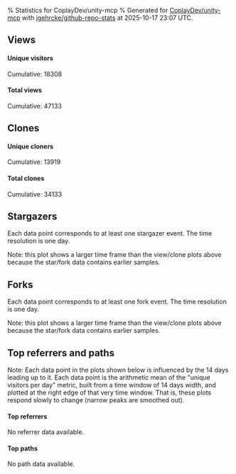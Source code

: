 % Statistics for CoplayDev/unity-mcp
% Generated for [CoplayDev/unity-mcp](https://github.com/CoplayDev/unity-mcp) with [jgehrcke/github-repo-stats](https://github.com/jgehrcke/github-repo-stats) at 2025-10-17 23:07 UTC.


## Views

#### Unique visitors
<div id="chart_views_unique" class="full-width-chart"></div>

Cumulative: 18308

#### Total views
<div id="chart_views_total" class="full-width-chart"></div>

Cumulative: 47133

<div class="pagebreak-for-print"> </div>

## Clones

#### Unique cloners
<div id="chart_clones_unique" class="full-width-chart"></div>

Cumulative: 13919

#### Total clones
<div id="chart_clones_total" class="full-width-chart"></div>

Cumulative: 34133



<div class="pagebreak-for-print"> </div>



## Stargazers

Each data point corresponds to at least one stargazer event.
The time resolution is one day.

<div id="chart_stargazers" class="full-width-chart"></div>


Note: this plot shows a larger time frame than the view/clone plots above because the star/fork data contains earlier samples.



## Forks

Each data point corresponds to at least one fork event.
The time resolution is one day.

<div id="chart_forks" class="full-width-chart"></div>


Note: this plot shows a larger time frame than the view/clone plots above because the star/fork data contains earlier samples.



<div class="pagebreak-for-print"> </div>



## Top referrers and paths


Note: Each data point in the plots shown below is influenced by the 14 days
leading up to it. Each data point is the arithmetic mean of the "unique
visitors per day" metric, built from a time window of 14 days width, and
plotted at the right edge of that very time window. That is, these plots
respond slowly to change (narrow peaks are smoothed out).



#### Top referrers

No referrer data available.



#### Top paths

No path data available.

<script type="text/javascript">
    vegaEmbed('#chart_views_unique', {"$schema": "https://vega.github.io/schema/vega-lite/v4.17.0.json", "config": {"arc": {"fill": "#1b1e23"}, "area": {"fill": "#1b1e23"}, "axisBottom": {"domainColor": "#a9b4c4", "gridColor": "#a9b4c4", "labelColor": "#1b1e23", "labelFont": "relative-mono-11-pitch-pro, Menlo, monospace", "tickColor": "#a9b4c4", "titleColor": "#1b1e23", "titleFont": "relative-mono-11-pitch-pro, Menlo, monospace"}, "axisLeft": {"domainColor": "#a9b4c4", "gridColor": "#a9b4c4", "labelColor": "#1b1e23", "labelFont": "relative-mono-11-pitch-pro, Menlo, monospace", "tickColor": "#a9b4c4", "titleColor": "#1b1e23", "titleFont": "relative-mono-11-pitch-pro, Menlo, monospace"}, "axisX": {"grid": false}, "axisY": {"grid": false, "labelBound": true}, "background": "#FFFFFF", "group": {"fill": "#FFFFFF"}, "header": {"fontWeight": 400, "labelFont": "relative-mono-11-pitch-pro, Menlo, monospace", "titleFont": "relative-mono-11-pitch-pro, Menlo, monospace"}, "legend": {"labelFont": "relative-mono-11-pitch-pro, Menlo, monospace", "symbolSize": 200, "symbolType": "circle", "titleFont": "relative-mono-11-pitch-pro, Menlo, monospace"}, "line": {"color": "#1b1e23", "stroke": "#1b1e23"}, "path": {"stroke": "#1b1e23"}, "point": {"color": "#1b1e23", "cursor": "pointer", "filled": true, "size": 20}, "range": {"category": ["#85a2f7", "#ea9755", "#7eb36a", "#f07071", "#bc85d9", "#e587b6", "#a9b4c4", "#d4c05e", "#64b9c4"]}, "style": {"bar": {"fill": "#1b1e23"}, "text": {"font": "relative-mono-11-pitch-pro, Menlo, monospace", "fontWeight": 400}}, "symbol": {"shape": "circle"}, "title": {"anchor": "start", "font": "relative-mono-11-pitch-pro, Menlo, monospace", "fontWeight": 400}, "trail": {"color": "#1b1e23", "stroke": "#1b1e23"}, "view": {"stroke": null}}, "data": {"name": "data-2b028359b038cc0823522ee15499ede7"}, "datasets": {"data-2b028359b038cc0823522ee15499ede7": [{"time": "2025-08-31T00:00:00+00:00", "views_total": 111, "views_unique": 51}, {"time": "2025-09-01T00:00:00+00:00", "views_total": 978, "views_unique": 398}, {"time": "2025-09-02T00:00:00+00:00", "views_total": 995, "views_unique": 398}, {"time": "2025-09-03T00:00:00+00:00", "views_total": 1326, "views_unique": 395}, {"time": "2025-09-04T00:00:00+00:00", "views_total": 1059, "views_unique": 377}, {"time": "2025-09-05T00:00:00+00:00", "views_total": 970, "views_unique": 388}, {"time": "2025-09-06T00:00:00+00:00", "views_total": 726, "views_unique": 280}, {"time": "2025-09-07T00:00:00+00:00", "views_total": 748, "views_unique": 268}, {"time": "2025-09-08T00:00:00+00:00", "views_total": 1099, "views_unique": 388}, {"time": "2025-09-09T00:00:00+00:00", "views_total": 1092, "views_unique": 367}, {"time": "2025-09-10T00:00:00+00:00", "views_total": 1028, "views_unique": 377}, {"time": "2025-09-11T00:00:00+00:00", "views_total": 961, "views_unique": 358}, {"time": "2025-09-12T00:00:00+00:00", "views_total": 888, "views_unique": 415}, {"time": "2025-09-13T00:00:00+00:00", "views_total": 679, "views_unique": 267}, {"time": "2025-09-14T00:00:00+00:00", "views_total": 693, "views_unique": 279}, {"time": "2025-09-15T00:00:00+00:00", "views_total": 904, "views_unique": 401}, {"time": "2025-09-16T00:00:00+00:00", "views_total": 1026, "views_unique": 410}, {"time": "2025-09-17T00:00:00+00:00", "views_total": 875, "views_unique": 351}, {"time": "2025-09-18T00:00:00+00:00", "views_total": 845, "views_unique": 386}, {"time": "2025-09-19T00:00:00+00:00", "views_total": 817, "views_unique": 374}, {"time": "2025-09-20T00:00:00+00:00", "views_total": 606, "views_unique": 255}, {"time": "2025-09-21T00:00:00+00:00", "views_total": 620, "views_unique": 238}, {"time": "2025-09-22T00:00:00+00:00", "views_total": 1118, "views_unique": 408}, {"time": "2025-09-23T00:00:00+00:00", "views_total": 1161, "views_unique": 460}, {"time": "2025-09-24T00:00:00+00:00", "views_total": 979, "views_unique": 392}, {"time": "2025-09-25T00:00:00+00:00", "views_total": 1099, "views_unique": 398}, {"time": "2025-09-26T00:00:00+00:00", "views_total": 1168, "views_unique": 400}, {"time": "2025-09-27T00:00:00+00:00", "views_total": 859, "views_unique": 318}, {"time": "2025-09-28T00:00:00+00:00", "views_total": 1090, "views_unique": 391}, {"time": "2025-09-29T00:00:00+00:00", "views_total": 1047, "views_unique": 422}, {"time": "2025-09-30T00:00:00+00:00", "views_total": 1280, "views_unique": 465}, {"time": "2025-10-01T00:00:00+00:00", "views_total": 1121, "views_unique": 392}, {"time": "2025-10-02T00:00:00+00:00", "views_total": 1107, "views_unique": 401}, {"time": "2025-10-03T00:00:00+00:00", "views_total": 1027, "views_unique": 416}, {"time": "2025-10-04T00:00:00+00:00", "views_total": 943, "views_unique": 352}, {"time": "2025-10-05T00:00:00+00:00", "views_total": 699, "views_unique": 319}, {"time": "2025-10-06T00:00:00+00:00", "views_total": 1019, "views_unique": 425}, {"time": "2025-10-07T00:00:00+00:00", "views_total": 913, "views_unique": 406}, {"time": "2025-10-08T00:00:00+00:00", "views_total": 905, "views_unique": 375}, {"time": "2025-10-09T00:00:00+00:00", "views_total": 1100, "views_unique": 481}, {"time": "2025-10-10T00:00:00+00:00", "views_total": 1181, "views_unique": 452}, {"time": "2025-10-11T00:00:00+00:00", "views_total": 950, "views_unique": 318}, {"time": "2025-10-12T00:00:00+00:00", "views_total": 863, "views_unique": 317}, {"time": "2025-10-13T00:00:00+00:00", "views_total": 1223, "views_unique": 486}, {"time": "2025-10-14T00:00:00+00:00", "views_total": 1336, "views_unique": 541}, {"time": "2025-10-15T00:00:00+00:00", "views_total": 1504, "views_unique": 579}, {"time": "2025-10-16T00:00:00+00:00", "views_total": 1255, "views_unique": 517}, {"time": "2025-10-17T00:00:00+00:00", "views_total": 1140, "views_unique": 456}]}, "encoding": {"tooltip": [{"field": "views_unique", "format": ".1f", "title": "views (u)", "type": "quantitative"}, {"field": "time", "format": "%B %e, %Y", "title": "date", "type": "temporal"}], "x": {"axis": {"labelAngle": 25}, "field": "time", "scale": {"domain": ["2025-08-31", "2025-10-17"]}, "timeUnit": "yearmonthdate", "title": "date", "type": "temporal"}, "y": {"axis": {"values": [1, 10, 50, 100, 500, 1000, 5000, 10000]}, "field": "views_unique", "scale": {"domain": [0, 636.9000000000001], "type": "symlog", "zero": true}, "title": "unique views per day", "type": "quantitative"}}, "height": 200, "mark": {"point": true, "type": "line"}, "padding": 10, "width": "container"}, {"actions": false, "renderer": "svg"}).catch(console.error);
vegaEmbed('#chart_views_total', {"$schema": "https://vega.github.io/schema/vega-lite/v4.17.0.json", "config": {"arc": {"fill": "#1b1e23"}, "area": {"fill": "#1b1e23"}, "axisBottom": {"domainColor": "#a9b4c4", "gridColor": "#a9b4c4", "labelColor": "#1b1e23", "labelFont": "relative-mono-11-pitch-pro, Menlo, monospace", "tickColor": "#a9b4c4", "titleColor": "#1b1e23", "titleFont": "relative-mono-11-pitch-pro, Menlo, monospace"}, "axisLeft": {"domainColor": "#a9b4c4", "gridColor": "#a9b4c4", "labelColor": "#1b1e23", "labelFont": "relative-mono-11-pitch-pro, Menlo, monospace", "tickColor": "#a9b4c4", "titleColor": "#1b1e23", "titleFont": "relative-mono-11-pitch-pro, Menlo, monospace"}, "axisX": {"grid": false}, "axisY": {"grid": false, "labelBound": true}, "background": "#FFFFFF", "group": {"fill": "#FFFFFF"}, "header": {"fontWeight": 400, "labelFont": "relative-mono-11-pitch-pro, Menlo, monospace", "titleFont": "relative-mono-11-pitch-pro, Menlo, monospace"}, "legend": {"labelFont": "relative-mono-11-pitch-pro, Menlo, monospace", "symbolSize": 200, "symbolType": "circle", "titleFont": "relative-mono-11-pitch-pro, Menlo, monospace"}, "line": {"color": "#1b1e23", "stroke": "#1b1e23"}, "path": {"stroke": "#1b1e23"}, "point": {"color": "#1b1e23", "cursor": "pointer", "filled": true, "size": 20}, "range": {"category": ["#85a2f7", "#ea9755", "#7eb36a", "#f07071", "#bc85d9", "#e587b6", "#a9b4c4", "#d4c05e", "#64b9c4"]}, "style": {"bar": {"fill": "#1b1e23"}, "text": {"font": "relative-mono-11-pitch-pro, Menlo, monospace", "fontWeight": 400}}, "symbol": {"shape": "circle"}, "title": {"anchor": "start", "font": "relative-mono-11-pitch-pro, Menlo, monospace", "fontWeight": 400}, "trail": {"color": "#1b1e23", "stroke": "#1b1e23"}, "view": {"stroke": null}}, "data": {"name": "data-2b028359b038cc0823522ee15499ede7"}, "datasets": {"data-2b028359b038cc0823522ee15499ede7": [{"time": "2025-08-31T00:00:00+00:00", "views_total": 111, "views_unique": 51}, {"time": "2025-09-01T00:00:00+00:00", "views_total": 978, "views_unique": 398}, {"time": "2025-09-02T00:00:00+00:00", "views_total": 995, "views_unique": 398}, {"time": "2025-09-03T00:00:00+00:00", "views_total": 1326, "views_unique": 395}, {"time": "2025-09-04T00:00:00+00:00", "views_total": 1059, "views_unique": 377}, {"time": "2025-09-05T00:00:00+00:00", "views_total": 970, "views_unique": 388}, {"time": "2025-09-06T00:00:00+00:00", "views_total": 726, "views_unique": 280}, {"time": "2025-09-07T00:00:00+00:00", "views_total": 748, "views_unique": 268}, {"time": "2025-09-08T00:00:00+00:00", "views_total": 1099, "views_unique": 388}, {"time": "2025-09-09T00:00:00+00:00", "views_total": 1092, "views_unique": 367}, {"time": "2025-09-10T00:00:00+00:00", "views_total": 1028, "views_unique": 377}, {"time": "2025-09-11T00:00:00+00:00", "views_total": 961, "views_unique": 358}, {"time": "2025-09-12T00:00:00+00:00", "views_total": 888, "views_unique": 415}, {"time": "2025-09-13T00:00:00+00:00", "views_total": 679, "views_unique": 267}, {"time": "2025-09-14T00:00:00+00:00", "views_total": 693, "views_unique": 279}, {"time": "2025-09-15T00:00:00+00:00", "views_total": 904, "views_unique": 401}, {"time": "2025-09-16T00:00:00+00:00", "views_total": 1026, "views_unique": 410}, {"time": "2025-09-17T00:00:00+00:00", "views_total": 875, "views_unique": 351}, {"time": "2025-09-18T00:00:00+00:00", "views_total": 845, "views_unique": 386}, {"time": "2025-09-19T00:00:00+00:00", "views_total": 817, "views_unique": 374}, {"time": "2025-09-20T00:00:00+00:00", "views_total": 606, "views_unique": 255}, {"time": "2025-09-21T00:00:00+00:00", "views_total": 620, "views_unique": 238}, {"time": "2025-09-22T00:00:00+00:00", "views_total": 1118, "views_unique": 408}, {"time": "2025-09-23T00:00:00+00:00", "views_total": 1161, "views_unique": 460}, {"time": "2025-09-24T00:00:00+00:00", "views_total": 979, "views_unique": 392}, {"time": "2025-09-25T00:00:00+00:00", "views_total": 1099, "views_unique": 398}, {"time": "2025-09-26T00:00:00+00:00", "views_total": 1168, "views_unique": 400}, {"time": "2025-09-27T00:00:00+00:00", "views_total": 859, "views_unique": 318}, {"time": "2025-09-28T00:00:00+00:00", "views_total": 1090, "views_unique": 391}, {"time": "2025-09-29T00:00:00+00:00", "views_total": 1047, "views_unique": 422}, {"time": "2025-09-30T00:00:00+00:00", "views_total": 1280, "views_unique": 465}, {"time": "2025-10-01T00:00:00+00:00", "views_total": 1121, "views_unique": 392}, {"time": "2025-10-02T00:00:00+00:00", "views_total": 1107, "views_unique": 401}, {"time": "2025-10-03T00:00:00+00:00", "views_total": 1027, "views_unique": 416}, {"time": "2025-10-04T00:00:00+00:00", "views_total": 943, "views_unique": 352}, {"time": "2025-10-05T00:00:00+00:00", "views_total": 699, "views_unique": 319}, {"time": "2025-10-06T00:00:00+00:00", "views_total": 1019, "views_unique": 425}, {"time": "2025-10-07T00:00:00+00:00", "views_total": 913, "views_unique": 406}, {"time": "2025-10-08T00:00:00+00:00", "views_total": 905, "views_unique": 375}, {"time": "2025-10-09T00:00:00+00:00", "views_total": 1100, "views_unique": 481}, {"time": "2025-10-10T00:00:00+00:00", "views_total": 1181, "views_unique": 452}, {"time": "2025-10-11T00:00:00+00:00", "views_total": 950, "views_unique": 318}, {"time": "2025-10-12T00:00:00+00:00", "views_total": 863, "views_unique": 317}, {"time": "2025-10-13T00:00:00+00:00", "views_total": 1223, "views_unique": 486}, {"time": "2025-10-14T00:00:00+00:00", "views_total": 1336, "views_unique": 541}, {"time": "2025-10-15T00:00:00+00:00", "views_total": 1504, "views_unique": 579}, {"time": "2025-10-16T00:00:00+00:00", "views_total": 1255, "views_unique": 517}, {"time": "2025-10-17T00:00:00+00:00", "views_total": 1140, "views_unique": 456}]}, "encoding": {"tooltip": [{"field": "views_total", "format": ".1f", "title": "views (t)", "type": "quantitative"}, {"field": "time", "format": "%B %e, %Y", "title": "date", "type": "temporal"}], "x": {"axis": {"labelAngle": 25}, "field": "time", "scale": {"domain": ["2025-08-31", "2025-10-17"]}, "timeUnit": "yearmonthdate", "title": "date", "type": "temporal"}, "y": {"axis": {"values": [1, 10, 50, 100, 500, 1000, 5000, 10000]}, "field": "views_total", "scale": {"domain": [0, 1654.4], "type": "symlog", "zero": true}, "title": "total views per day", "type": "quantitative"}}, "height": 200, "mark": {"point": true, "type": "line"}, "padding": 10, "width": "container"}, {"actions": false, "renderer": "svg"}).catch(console.error);
vegaEmbed('#chart_clones_unique', {"$schema": "https://vega.github.io/schema/vega-lite/v4.17.0.json", "config": {"arc": {"fill": "#1b1e23"}, "area": {"fill": "#1b1e23"}, "axisBottom": {"domainColor": "#a9b4c4", "gridColor": "#a9b4c4", "labelColor": "#1b1e23", "labelFont": "relative-mono-11-pitch-pro, Menlo, monospace", "tickColor": "#a9b4c4", "titleColor": "#1b1e23", "titleFont": "relative-mono-11-pitch-pro, Menlo, monospace"}, "axisLeft": {"domainColor": "#a9b4c4", "gridColor": "#a9b4c4", "labelColor": "#1b1e23", "labelFont": "relative-mono-11-pitch-pro, Menlo, monospace", "tickColor": "#a9b4c4", "titleColor": "#1b1e23", "titleFont": "relative-mono-11-pitch-pro, Menlo, monospace"}, "axisX": {"grid": false}, "axisY": {"grid": false, "labelBound": true}, "background": "#FFFFFF", "group": {"fill": "#FFFFFF"}, "header": {"fontWeight": 400, "labelFont": "relative-mono-11-pitch-pro, Menlo, monospace", "titleFont": "relative-mono-11-pitch-pro, Menlo, monospace"}, "legend": {"labelFont": "relative-mono-11-pitch-pro, Menlo, monospace", "symbolSize": 200, "symbolType": "circle", "titleFont": "relative-mono-11-pitch-pro, Menlo, monospace"}, "line": {"color": "#1b1e23", "stroke": "#1b1e23"}, "path": {"stroke": "#1b1e23"}, "point": {"color": "#1b1e23", "cursor": "pointer", "filled": true, "size": 20}, "range": {"category": ["#85a2f7", "#ea9755", "#7eb36a", "#f07071", "#bc85d9", "#e587b6", "#a9b4c4", "#d4c05e", "#64b9c4"]}, "style": {"bar": {"fill": "#1b1e23"}, "text": {"font": "relative-mono-11-pitch-pro, Menlo, monospace", "fontWeight": 400}}, "symbol": {"shape": "circle"}, "title": {"anchor": "start", "font": "relative-mono-11-pitch-pro, Menlo, monospace", "fontWeight": 400}, "trail": {"color": "#1b1e23", "stroke": "#1b1e23"}, "view": {"stroke": null}}, "data": {"name": "data-2ff4213e169507321b39ecbcd013347b"}, "datasets": {"data-2ff4213e169507321b39ecbcd013347b": [{"clones_total": 80, "clones_unique": 38, "time": "2025-08-31T00:00:00+00:00"}, {"clones_total": 706, "clones_unique": 287, "time": "2025-09-01T00:00:00+00:00"}, {"clones_total": 861, "clones_unique": 317, "time": "2025-09-02T00:00:00+00:00"}, {"clones_total": 794, "clones_unique": 320, "time": "2025-09-03T00:00:00+00:00"}, {"clones_total": 759, "clones_unique": 290, "time": "2025-09-04T00:00:00+00:00"}, {"clones_total": 770, "clones_unique": 304, "time": "2025-09-05T00:00:00+00:00"}, {"clones_total": 396, "clones_unique": 198, "time": "2025-09-06T00:00:00+00:00"}, {"clones_total": 425, "clones_unique": 203, "time": "2025-09-07T00:00:00+00:00"}, {"clones_total": 765, "clones_unique": 306, "time": "2025-09-08T00:00:00+00:00"}, {"clones_total": 906, "clones_unique": 292, "time": "2025-09-09T00:00:00+00:00"}, {"clones_total": 810, "clones_unique": 303, "time": "2025-09-10T00:00:00+00:00"}, {"clones_total": 669, "clones_unique": 323, "time": "2025-09-11T00:00:00+00:00"}, {"clones_total": 735, "clones_unique": 323, "time": "2025-09-12T00:00:00+00:00"}, {"clones_total": 363, "clones_unique": 162, "time": "2025-09-13T00:00:00+00:00"}, {"clones_total": 451, "clones_unique": 238, "time": "2025-09-14T00:00:00+00:00"}, {"clones_total": 576, "clones_unique": 287, "time": "2025-09-15T00:00:00+00:00"}, {"clones_total": 700, "clones_unique": 306, "time": "2025-09-16T00:00:00+00:00"}, {"clones_total": 708, "clones_unique": 284, "time": "2025-09-17T00:00:00+00:00"}, {"clones_total": 626, "clones_unique": 271, "time": "2025-09-18T00:00:00+00:00"}, {"clones_total": 601, "clones_unique": 250, "time": "2025-09-19T00:00:00+00:00"}, {"clones_total": 379, "clones_unique": 182, "time": "2025-09-20T00:00:00+00:00"}, {"clones_total": 518, "clones_unique": 189, "time": "2025-09-21T00:00:00+00:00"}, {"clones_total": 706, "clones_unique": 325, "time": "2025-09-22T00:00:00+00:00"}, {"clones_total": 812, "clones_unique": 336, "time": "2025-09-23T00:00:00+00:00"}, {"clones_total": 719, "clones_unique": 316, "time": "2025-09-24T00:00:00+00:00"}, {"clones_total": 718, "clones_unique": 260, "time": "2025-09-25T00:00:00+00:00"}, {"clones_total": 844, "clones_unique": 284, "time": "2025-09-26T00:00:00+00:00"}, {"clones_total": 738, "clones_unique": 247, "time": "2025-09-27T00:00:00+00:00"}, {"clones_total": 502, "clones_unique": 250, "time": "2025-09-28T00:00:00+00:00"}, {"clones_total": 697, "clones_unique": 306, "time": "2025-09-29T00:00:00+00:00"}, {"clones_total": 910, "clones_unique": 367, "time": "2025-09-30T00:00:00+00:00"}, {"clones_total": 669, "clones_unique": 305, "time": "2025-10-01T00:00:00+00:00"}, {"clones_total": 733, "clones_unique": 278, "time": "2025-10-02T00:00:00+00:00"}, {"clones_total": 968, "clones_unique": 290, "time": "2025-10-03T00:00:00+00:00"}, {"clones_total": 628, "clones_unique": 264, "time": "2025-10-04T00:00:00+00:00"}, {"clones_total": 470, "clones_unique": 245, "time": "2025-10-05T00:00:00+00:00"}, {"clones_total": 847, "clones_unique": 337, "time": "2025-10-06T00:00:00+00:00"}, {"clones_total": 830, "clones_unique": 329, "time": "2025-10-07T00:00:00+00:00"}, {"clones_total": 871, "clones_unique": 340, "time": "2025-10-08T00:00:00+00:00"}, {"clones_total": 876, "clones_unique": 331, "time": "2025-10-09T00:00:00+00:00"}, {"clones_total": 936, "clones_unique": 327, "time": "2025-10-10T00:00:00+00:00"}, {"clones_total": 746, "clones_unique": 274, "time": "2025-10-11T00:00:00+00:00"}, {"clones_total": 615, "clones_unique": 281, "time": "2025-10-12T00:00:00+00:00"}, {"clones_total": 1019, "clones_unique": 401, "time": "2025-10-13T00:00:00+00:00"}, {"clones_total": 897, "clones_unique": 403, "time": "2025-10-14T00:00:00+00:00"}, {"clones_total": 919, "clones_unique": 376, "time": "2025-10-15T00:00:00+00:00"}, {"clones_total": 937, "clones_unique": 403, "time": "2025-10-16T00:00:00+00:00"}, {"clones_total": 928, "clones_unique": 371, "time": "2025-10-17T00:00:00+00:00"}]}, "encoding": {"tooltip": [{"field": "clones_unique", "format": ".1f", "title": "clones (u)", "type": "quantitative"}, {"field": "time", "format": "%B %e, %Y", "title": "date", "type": "temporal"}], "x": {"axis": {"labelAngle": 25}, "field": "time", "scale": {"domain": ["2025-08-31", "2025-10-17"]}, "timeUnit": "yearmonthdate", "title": "date", "type": "temporal"}, "y": {"axis": {"values": [1, 10, 50, 100, 500, 1000, 5000, 10000]}, "field": "clones_unique", "scale": {"domain": [0, 443.3], "type": "symlog", "zero": true}, "title": "unique clones per day", "type": "quantitative"}}, "height": 200, "mark": {"point": true, "type": "line"}, "padding": 10, "width": "container"}, {"actions": false, "renderer": "svg"}).catch(console.error);
vegaEmbed('#chart_clones_total', {"$schema": "https://vega.github.io/schema/vega-lite/v4.17.0.json", "config": {"arc": {"fill": "#1b1e23"}, "area": {"fill": "#1b1e23"}, "axisBottom": {"domainColor": "#a9b4c4", "gridColor": "#a9b4c4", "labelColor": "#1b1e23", "labelFont": "relative-mono-11-pitch-pro, Menlo, monospace", "tickColor": "#a9b4c4", "titleColor": "#1b1e23", "titleFont": "relative-mono-11-pitch-pro, Menlo, monospace"}, "axisLeft": {"domainColor": "#a9b4c4", "gridColor": "#a9b4c4", "labelColor": "#1b1e23", "labelFont": "relative-mono-11-pitch-pro, Menlo, monospace", "tickColor": "#a9b4c4", "titleColor": "#1b1e23", "titleFont": "relative-mono-11-pitch-pro, Menlo, monospace"}, "axisX": {"grid": false}, "axisY": {"grid": false, "labelBound": true}, "background": "#FFFFFF", "group": {"fill": "#FFFFFF"}, "header": {"fontWeight": 400, "labelFont": "relative-mono-11-pitch-pro, Menlo, monospace", "titleFont": "relative-mono-11-pitch-pro, Menlo, monospace"}, "legend": {"labelFont": "relative-mono-11-pitch-pro, Menlo, monospace", "symbolSize": 200, "symbolType": "circle", "titleFont": "relative-mono-11-pitch-pro, Menlo, monospace"}, "line": {"color": "#1b1e23", "stroke": "#1b1e23"}, "path": {"stroke": "#1b1e23"}, "point": {"color": "#1b1e23", "cursor": "pointer", "filled": true, "size": 20}, "range": {"category": ["#85a2f7", "#ea9755", "#7eb36a", "#f07071", "#bc85d9", "#e587b6", "#a9b4c4", "#d4c05e", "#64b9c4"]}, "style": {"bar": {"fill": "#1b1e23"}, "text": {"font": "relative-mono-11-pitch-pro, Menlo, monospace", "fontWeight": 400}}, "symbol": {"shape": "circle"}, "title": {"anchor": "start", "font": "relative-mono-11-pitch-pro, Menlo, monospace", "fontWeight": 400}, "trail": {"color": "#1b1e23", "stroke": "#1b1e23"}, "view": {"stroke": null}}, "data": {"name": "data-2ff4213e169507321b39ecbcd013347b"}, "datasets": {"data-2ff4213e169507321b39ecbcd013347b": [{"clones_total": 80, "clones_unique": 38, "time": "2025-08-31T00:00:00+00:00"}, {"clones_total": 706, "clones_unique": 287, "time": "2025-09-01T00:00:00+00:00"}, {"clones_total": 861, "clones_unique": 317, "time": "2025-09-02T00:00:00+00:00"}, {"clones_total": 794, "clones_unique": 320, "time": "2025-09-03T00:00:00+00:00"}, {"clones_total": 759, "clones_unique": 290, "time": "2025-09-04T00:00:00+00:00"}, {"clones_total": 770, "clones_unique": 304, "time": "2025-09-05T00:00:00+00:00"}, {"clones_total": 396, "clones_unique": 198, "time": "2025-09-06T00:00:00+00:00"}, {"clones_total": 425, "clones_unique": 203, "time": "2025-09-07T00:00:00+00:00"}, {"clones_total": 765, "clones_unique": 306, "time": "2025-09-08T00:00:00+00:00"}, {"clones_total": 906, "clones_unique": 292, "time": "2025-09-09T00:00:00+00:00"}, {"clones_total": 810, "clones_unique": 303, "time": "2025-09-10T00:00:00+00:00"}, {"clones_total": 669, "clones_unique": 323, "time": "2025-09-11T00:00:00+00:00"}, {"clones_total": 735, "clones_unique": 323, "time": "2025-09-12T00:00:00+00:00"}, {"clones_total": 363, "clones_unique": 162, "time": "2025-09-13T00:00:00+00:00"}, {"clones_total": 451, "clones_unique": 238, "time": "2025-09-14T00:00:00+00:00"}, {"clones_total": 576, "clones_unique": 287, "time": "2025-09-15T00:00:00+00:00"}, {"clones_total": 700, "clones_unique": 306, "time": "2025-09-16T00:00:00+00:00"}, {"clones_total": 708, "clones_unique": 284, "time": "2025-09-17T00:00:00+00:00"}, {"clones_total": 626, "clones_unique": 271, "time": "2025-09-18T00:00:00+00:00"}, {"clones_total": 601, "clones_unique": 250, "time": "2025-09-19T00:00:00+00:00"}, {"clones_total": 379, "clones_unique": 182, "time": "2025-09-20T00:00:00+00:00"}, {"clones_total": 518, "clones_unique": 189, "time": "2025-09-21T00:00:00+00:00"}, {"clones_total": 706, "clones_unique": 325, "time": "2025-09-22T00:00:00+00:00"}, {"clones_total": 812, "clones_unique": 336, "time": "2025-09-23T00:00:00+00:00"}, {"clones_total": 719, "clones_unique": 316, "time": "2025-09-24T00:00:00+00:00"}, {"clones_total": 718, "clones_unique": 260, "time": "2025-09-25T00:00:00+00:00"}, {"clones_total": 844, "clones_unique": 284, "time": "2025-09-26T00:00:00+00:00"}, {"clones_total": 738, "clones_unique": 247, "time": "2025-09-27T00:00:00+00:00"}, {"clones_total": 502, "clones_unique": 250, "time": "2025-09-28T00:00:00+00:00"}, {"clones_total": 697, "clones_unique": 306, "time": "2025-09-29T00:00:00+00:00"}, {"clones_total": 910, "clones_unique": 367, "time": "2025-09-30T00:00:00+00:00"}, {"clones_total": 669, "clones_unique": 305, "time": "2025-10-01T00:00:00+00:00"}, {"clones_total": 733, "clones_unique": 278, "time": "2025-10-02T00:00:00+00:00"}, {"clones_total": 968, "clones_unique": 290, "time": "2025-10-03T00:00:00+00:00"}, {"clones_total": 628, "clones_unique": 264, "time": "2025-10-04T00:00:00+00:00"}, {"clones_total": 470, "clones_unique": 245, "time": "2025-10-05T00:00:00+00:00"}, {"clones_total": 847, "clones_unique": 337, "time": "2025-10-06T00:00:00+00:00"}, {"clones_total": 830, "clones_unique": 329, "time": "2025-10-07T00:00:00+00:00"}, {"clones_total": 871, "clones_unique": 340, "time": "2025-10-08T00:00:00+00:00"}, {"clones_total": 876, "clones_unique": 331, "time": "2025-10-09T00:00:00+00:00"}, {"clones_total": 936, "clones_unique": 327, "time": "2025-10-10T00:00:00+00:00"}, {"clones_total": 746, "clones_unique": 274, "time": "2025-10-11T00:00:00+00:00"}, {"clones_total": 615, "clones_unique": 281, "time": "2025-10-12T00:00:00+00:00"}, {"clones_total": 1019, "clones_unique": 401, "time": "2025-10-13T00:00:00+00:00"}, {"clones_total": 897, "clones_unique": 403, "time": "2025-10-14T00:00:00+00:00"}, {"clones_total": 919, "clones_unique": 376, "time": "2025-10-15T00:00:00+00:00"}, {"clones_total": 937, "clones_unique": 403, "time": "2025-10-16T00:00:00+00:00"}, {"clones_total": 928, "clones_unique": 371, "time": "2025-10-17T00:00:00+00:00"}]}, "encoding": {"tooltip": [{"field": "clones_total", "format": ".1f", "title": "clones (t)", "type": "quantitative"}, {"field": "time", "format": "%B %e, %Y", "title": "date", "type": "temporal"}], "x": {"axis": {"labelAngle": 25}, "field": "time", "scale": {"domain": ["2025-08-31", "2025-10-17"]}, "timeUnit": "yearmonthdate", "title": "date", "type": "temporal"}, "y": {"axis": {"values": [1, 10, 50, 100, 500, 1000, 5000, 10000]}, "field": "clones_total", "scale": {"domain": [0, 1120.9], "type": "symlog", "zero": true}, "title": "total clones per day", "type": "quantitative"}}, "height": 200, "mark": {"point": true, "type": "line"}, "padding": 10, "width": "container"}, {"actions": false, "renderer": "svg"}).catch(console.error);
vegaEmbed('#chart_stargazers', {"$schema": "https://vega.github.io/schema/vega-lite/v4.17.0.json", "config": {"arc": {"fill": "#1b1e23"}, "area": {"fill": "#1b1e23"}, "axisBottom": {"domainColor": "#a9b4c4", "gridColor": "#a9b4c4", "labelColor": "#1b1e23", "labelFont": "relative-mono-11-pitch-pro, Menlo, monospace", "tickColor": "#a9b4c4", "titleColor": "#1b1e23", "titleFont": "relative-mono-11-pitch-pro, Menlo, monospace"}, "axisLeft": {"domainColor": "#a9b4c4", "gridColor": "#a9b4c4", "labelColor": "#1b1e23", "labelFont": "relative-mono-11-pitch-pro, Menlo, monospace", "tickColor": "#a9b4c4", "titleColor": "#1b1e23", "titleFont": "relative-mono-11-pitch-pro, Menlo, monospace"}, "axisX": {"grid": false}, "axisY": {"grid": false}, "background": "#FFFFFF", "group": {"fill": "#FFFFFF"}, "header": {"fontWeight": 400, "labelFont": "relative-mono-11-pitch-pro, Menlo, monospace", "titleFont": "relative-mono-11-pitch-pro, Menlo, monospace"}, "legend": {"labelFont": "relative-mono-11-pitch-pro, Menlo, monospace", "symbolSize": 200, "symbolType": "circle", "titleFont": "relative-mono-11-pitch-pro, Menlo, monospace"}, "line": {"color": "#1b1e23", "stroke": "#1b1e23"}, "path": {"stroke": "#1b1e23"}, "point": {"color": "#1b1e23", "cursor": "pointer", "filled": true, "size": 50}, "range": {"category": ["#85a2f7", "#ea9755", "#7eb36a", "#f07071", "#bc85d9", "#e587b6", "#a9b4c4", "#d4c05e", "#64b9c4"]}, "style": {"bar": {"fill": "#1b1e23"}, "text": {"font": "relative-mono-11-pitch-pro, Menlo, monospace", "fontWeight": 400}}, "symbol": {"shape": "circle"}, "title": {"anchor": "start", "font": "relative-mono-11-pitch-pro, Menlo, monospace", "fontWeight": 400}, "trail": {"color": "#1b1e23", "stroke": "#1b1e23"}, "view": {"stroke": null}}, "data": {"name": "data-3468e0893b1b4de057a74ac7bbd97694"}, "datasets": {"data-3468e0893b1b4de057a74ac7bbd97694": [{"stars_cumulative": 461, "time": "2025-03-18T00:00:00+00:00"}, {"stars_cumulative": 721, "time": "2025-03-20T03:00:00+00:00"}, {"stars_cumulative": 843, "time": "2025-03-22T06:00:00+00:00"}, {"stars_cumulative": 973, "time": "2025-03-24T09:00:00+00:00"}, {"stars_cumulative": 1056, "time": "2025-03-26T12:00:00+00:00"}, {"stars_cumulative": 1107, "time": "2025-03-28T15:00:00+00:00"}, {"stars_cumulative": 1174, "time": "2025-03-30T18:00:00+00:00"}, {"stars_cumulative": 1239, "time": "2025-04-01T21:00:00+00:00"}, {"stars_cumulative": 1293, "time": "2025-04-04T00:00:00+00:00"}, {"stars_cumulative": 1355, "time": "2025-04-06T03:00:00+00:00"}, {"stars_cumulative": 1427, "time": "2025-04-08T06:00:00+00:00"}, {"stars_cumulative": 1478, "time": "2025-04-10T09:00:00+00:00"}, {"stars_cumulative": 1519, "time": "2025-04-12T12:00:00+00:00"}, {"stars_cumulative": 1566, "time": "2025-04-14T15:00:00+00:00"}, {"stars_cumulative": 1614, "time": "2025-04-16T18:00:00+00:00"}, {"stars_cumulative": 1651, "time": "2025-04-18T21:00:00+00:00"}, {"stars_cumulative": 1699, "time": "2025-04-21T00:00:00+00:00"}, {"stars_cumulative": 1743, "time": "2025-04-23T03:00:00+00:00"}, {"stars_cumulative": 1777, "time": "2025-04-25T06:00:00+00:00"}, {"stars_cumulative": 1805, "time": "2025-04-27T09:00:00+00:00"}, {"stars_cumulative": 1826, "time": "2025-04-29T12:00:00+00:00"}, {"stars_cumulative": 1836, "time": "2025-05-01T15:00:00+00:00"}, {"stars_cumulative": 1856, "time": "2025-05-03T18:00:00+00:00"}, {"stars_cumulative": 1887, "time": "2025-05-05T21:00:00+00:00"}, {"stars_cumulative": 1906, "time": "2025-05-08T00:00:00+00:00"}, {"stars_cumulative": 1917, "time": "2025-05-10T03:00:00+00:00"}, {"stars_cumulative": 1938, "time": "2025-05-12T06:00:00+00:00"}, {"stars_cumulative": 1953, "time": "2025-05-14T09:00:00+00:00"}, {"stars_cumulative": 1966, "time": "2025-05-16T12:00:00+00:00"}, {"stars_cumulative": 1984, "time": "2025-05-18T15:00:00+00:00"}, {"stars_cumulative": 1993, "time": "2025-05-20T18:00:00+00:00"}, {"stars_cumulative": 2015, "time": "2025-05-22T21:00:00+00:00"}, {"stars_cumulative": 2025, "time": "2025-05-25T00:00:00+00:00"}, {"stars_cumulative": 2050, "time": "2025-05-27T03:00:00+00:00"}, {"stars_cumulative": 2065, "time": "2025-05-29T06:00:00+00:00"}, {"stars_cumulative": 2087, "time": "2025-05-31T09:00:00+00:00"}, {"stars_cumulative": 2106, "time": "2025-06-02T12:00:00+00:00"}, {"stars_cumulative": 2120, "time": "2025-06-04T15:00:00+00:00"}, {"stars_cumulative": 2141, "time": "2025-06-06T18:00:00+00:00"}, {"stars_cumulative": 2155, "time": "2025-06-08T21:00:00+00:00"}, {"stars_cumulative": 2182, "time": "2025-06-11T00:00:00+00:00"}, {"stars_cumulative": 2193, "time": "2025-06-13T03:00:00+00:00"}, {"stars_cumulative": 2216, "time": "2025-06-15T06:00:00+00:00"}, {"stars_cumulative": 2236, "time": "2025-06-17T09:00:00+00:00"}, {"stars_cumulative": 2251, "time": "2025-06-19T12:00:00+00:00"}, {"stars_cumulative": 2269, "time": "2025-06-21T15:00:00+00:00"}, {"stars_cumulative": 2285, "time": "2025-06-23T18:00:00+00:00"}, {"stars_cumulative": 2301, "time": "2025-06-25T21:00:00+00:00"}, {"stars_cumulative": 2316, "time": "2025-06-28T00:00:00+00:00"}, {"stars_cumulative": 2334, "time": "2025-06-30T03:00:00+00:00"}, {"stars_cumulative": 2351, "time": "2025-07-02T06:00:00+00:00"}, {"stars_cumulative": 2369, "time": "2025-07-04T09:00:00+00:00"}, {"stars_cumulative": 2386, "time": "2025-07-06T12:00:00+00:00"}, {"stars_cumulative": 2413, "time": "2025-07-08T15:00:00+00:00"}, {"stars_cumulative": 2430, "time": "2025-07-10T18:00:00+00:00"}, {"stars_cumulative": 2456, "time": "2025-07-12T21:00:00+00:00"}, {"stars_cumulative": 2480, "time": "2025-07-15T00:00:00+00:00"}, {"stars_cumulative": 2503, "time": "2025-07-17T03:00:00+00:00"}, {"stars_cumulative": 2523, "time": "2025-07-19T06:00:00+00:00"}, {"stars_cumulative": 2537, "time": "2025-07-21T09:00:00+00:00"}, {"stars_cumulative": 2556, "time": "2025-07-23T12:00:00+00:00"}, {"stars_cumulative": 2582, "time": "2025-07-25T15:00:00+00:00"}, {"stars_cumulative": 2601, "time": "2025-07-27T18:00:00+00:00"}, {"stars_cumulative": 2634, "time": "2025-07-29T21:00:00+00:00"}, {"stars_cumulative": 2658, "time": "2025-08-01T00:00:00+00:00"}, {"stars_cumulative": 2685, "time": "2025-08-03T03:00:00+00:00"}, {"stars_cumulative": 2706, "time": "2025-08-05T06:00:00+00:00"}, {"stars_cumulative": 2728, "time": "2025-08-07T09:00:00+00:00"}, {"stars_cumulative": 2747, "time": "2025-08-09T12:00:00+00:00"}, {"stars_cumulative": 2784, "time": "2025-08-11T15:00:00+00:00"}, {"stars_cumulative": 2825, "time": "2025-08-13T18:00:00+00:00"}, {"stars_cumulative": 2857, "time": "2025-08-15T21:00:00+00:00"}, {"stars_cumulative": 2890, "time": "2025-08-18T00:00:00+00:00"}, {"stars_cumulative": 2921, "time": "2025-08-20T03:00:00+00:00"}, {"stars_cumulative": 2935, "time": "2025-08-22T06:00:00+00:00"}, {"stars_cumulative": 2959, "time": "2025-08-24T09:00:00+00:00"}, {"stars_cumulative": 2983, "time": "2025-08-26T12:00:00+00:00"}, {"stars_cumulative": 3003, "time": "2025-08-28T15:00:00+00:00"}, {"stars_cumulative": 3021, "time": "2025-08-30T18:00:00+00:00"}, {"stars_cumulative": 3047, "time": "2025-09-01T21:00:00+00:00"}, {"stars_cumulative": 3066, "time": "2025-09-04T00:00:00+00:00"}, {"stars_cumulative": 3080, "time": "2025-09-06T03:00:00+00:00"}, {"stars_cumulative": 3111, "time": "2025-09-08T06:00:00+00:00"}, {"stars_cumulative": 3125, "time": "2025-09-10T09:00:00+00:00"}, {"stars_cumulative": 3136, "time": "2025-09-12T12:00:00+00:00"}, {"stars_cumulative": 3158, "time": "2025-09-14T15:00:00+00:00"}, {"stars_cumulative": 3180, "time": "2025-09-16T18:00:00+00:00"}, {"stars_cumulative": 3194, "time": "2025-09-18T21:00:00+00:00"}, {"stars_cumulative": 3218, "time": "2025-09-21T00:00:00+00:00"}, {"stars_cumulative": 3249, "time": "2025-09-23T03:00:00+00:00"}, {"stars_cumulative": 3275, "time": "2025-09-25T06:00:00+00:00"}, {"stars_cumulative": 3300, "time": "2025-09-27T09:00:00+00:00"}, {"stars_cumulative": 3328, "time": "2025-09-29T12:00:00+00:00"}, {"stars_cumulative": 3349, "time": "2025-10-01T15:00:00+00:00"}, {"stars_cumulative": 3366, "time": "2025-10-03T18:00:00+00:00"}, {"stars_cumulative": 3394, "time": "2025-10-05T21:00:00+00:00"}, {"stars_cumulative": 3416, "time": "2025-10-08T00:00:00+00:00"}, {"stars_cumulative": 3437, "time": "2025-10-10T03:00:00+00:00"}, {"stars_cumulative": 3459, "time": "2025-10-12T06:00:00+00:00"}, {"stars_cumulative": 3497, "time": "2025-10-14T09:00:00+00:00"}, {"stars_cumulative": 3518, "time": "2025-10-16T12:00:00+00:00"}]}, "encoding": {"tooltip": [{"field": "stars_cumulative", "format": "d", "title": "stars", "type": "quantitative"}, {"field": "time", "format": "%B %e, %Y", "title": "date", "type": "temporal"}], "x": {"axis": {"labelAngle": 25}, "field": "time", "scale": {"domain": ["2025-03-18", "2025-10-17"]}, "timeUnit": "yearmonthdate", "title": "date", "type": "temporal"}, "y": {"field": "stars_cumulative", "scale": {"domain": [0, 3869.8], "zero": true}, "title": "stargazer count (cumulative)", "type": "quantitative"}}, "height": 300, "mark": {"point": true, "type": "line"}, "padding": 10, "width": "container"}, {"actions": false, "renderer": "svg"}).catch(console.error);
vegaEmbed('#chart_forks', {"$schema": "https://vega.github.io/schema/vega-lite/v4.17.0.json", "config": {"arc": {"fill": "#1b1e23"}, "area": {"fill": "#1b1e23"}, "axisBottom": {"domainColor": "#a9b4c4", "gridColor": "#a9b4c4", "labelColor": "#1b1e23", "labelFont": "relative-mono-11-pitch-pro, Menlo, monospace", "tickColor": "#a9b4c4", "titleColor": "#1b1e23", "titleFont": "relative-mono-11-pitch-pro, Menlo, monospace"}, "axisLeft": {"domainColor": "#a9b4c4", "gridColor": "#a9b4c4", "labelColor": "#1b1e23", "labelFont": "relative-mono-11-pitch-pro, Menlo, monospace", "tickColor": "#a9b4c4", "titleColor": "#1b1e23", "titleFont": "relative-mono-11-pitch-pro, Menlo, monospace"}, "axisX": {"grid": false}, "axisY": {"grid": false}, "background": "#FFFFFF", "group": {"fill": "#FFFFFF"}, "header": {"fontWeight": 400, "labelFont": "relative-mono-11-pitch-pro, Menlo, monospace", "titleFont": "relative-mono-11-pitch-pro, Menlo, monospace"}, "legend": {"labelFont": "relative-mono-11-pitch-pro, Menlo, monospace", "symbolSize": 200, "symbolType": "circle", "titleFont": "relative-mono-11-pitch-pro, Menlo, monospace"}, "line": {"color": "#1b1e23", "stroke": "#1b1e23"}, "path": {"stroke": "#1b1e23"}, "point": {"color": "#1b1e23", "cursor": "pointer", "filled": true, "size": 50}, "range": {"category": ["#85a2f7", "#ea9755", "#7eb36a", "#f07071", "#bc85d9", "#e587b6", "#a9b4c4", "#d4c05e", "#64b9c4"]}, "style": {"bar": {"fill": "#1b1e23"}, "text": {"font": "relative-mono-11-pitch-pro, Menlo, monospace", "fontWeight": 400}}, "symbol": {"shape": "circle"}, "title": {"anchor": "start", "font": "relative-mono-11-pitch-pro, Menlo, monospace", "fontWeight": 400}, "trail": {"color": "#1b1e23", "stroke": "#1b1e23"}, "view": {"stroke": null}}, "data": {"name": "data-94f3524645c992a256201fd8ccf2ac9d"}, "datasets": {"data-94f3524645c992a256201fd8ccf2ac9d": [{"forks_cumulative": 60.0, "time": "2025-03-18T00:00:00+00:00"}, {"forks_cumulative": 88.0, "time": "2025-03-20T03:00:00+00:00"}, {"forks_cumulative": 100.0, "time": "2025-03-22T06:00:00+00:00"}, {"forks_cumulative": 121.0, "time": "2025-03-24T09:00:00+00:00"}, {"forks_cumulative": 133.0, "time": "2025-03-26T12:00:00+00:00"}, {"forks_cumulative": 139.0, "time": "2025-03-28T15:00:00+00:00"}, {"forks_cumulative": 157.0, "time": "2025-03-30T18:00:00+00:00"}, {"forks_cumulative": 168.0, "time": "2025-04-01T21:00:00+00:00"}, {"forks_cumulative": 176.0, "time": "2025-04-04T00:00:00+00:00"}, {"forks_cumulative": 181.0, "time": "2025-04-06T03:00:00+00:00"}, {"forks_cumulative": 192.0, "time": "2025-04-08T06:00:00+00:00"}, {"forks_cumulative": 200.0, "time": "2025-04-10T09:00:00+00:00"}, {"forks_cumulative": 205.0, "time": "2025-04-12T12:00:00+00:00"}, {"forks_cumulative": 209.0, "time": "2025-04-14T15:00:00+00:00"}, {"forks_cumulative": 219.0, "time": "2025-04-16T18:00:00+00:00"}, {"forks_cumulative": 224.0, "time": "2025-04-18T21:00:00+00:00"}, {"forks_cumulative": 231.0, "time": "2025-04-21T00:00:00+00:00"}, {"forks_cumulative": 235.0, "time": "2025-04-23T03:00:00+00:00"}, {"forks_cumulative": 238.0, "time": "2025-04-25T06:00:00+00:00"}, {"forks_cumulative": 242.0, "time": "2025-04-27T09:00:00+00:00"}, {"forks_cumulative": 245.0, "time": "2025-04-29T12:00:00+00:00"}, {"forks_cumulative": 249.0, "time": "2025-05-01T15:00:00+00:00"}, {"forks_cumulative": 251.0, "time": "2025-05-03T18:00:00+00:00"}, {"forks_cumulative": 253.0, "time": "2025-05-05T21:00:00+00:00"}, {"forks_cumulative": 259.0, "time": "2025-05-08T00:00:00+00:00"}, {"forks_cumulative": 262.0, "time": "2025-05-10T03:00:00+00:00"}, {"forks_cumulative": 265.0, "time": "2025-05-12T06:00:00+00:00"}, {"forks_cumulative": 267.0, "time": "2025-05-14T09:00:00+00:00"}, {"forks_cumulative": 269.0, "time": "2025-05-16T12:00:00+00:00"}, {"forks_cumulative": 270.0, "time": "2025-05-18T15:00:00+00:00"}, {"forks_cumulative": 274.0, "time": "2025-05-20T18:00:00+00:00"}, {"forks_cumulative": 277.0, "time": "2025-05-22T21:00:00+00:00"}, {"forks_cumulative": 279.0, "time": "2025-05-25T00:00:00+00:00"}, {"forks_cumulative": 282.0, "time": "2025-05-27T03:00:00+00:00"}, {"forks_cumulative": 283.0, "time": "2025-05-29T06:00:00+00:00"}, {"forks_cumulative": 285.0, "time": "2025-05-31T09:00:00+00:00"}, {"forks_cumulative": 287.0, "time": "2025-06-02T12:00:00+00:00"}, {"forks_cumulative": 288.0, "time": "2025-06-04T15:00:00+00:00"}, {"forks_cumulative": 289.0, "time": "2025-06-06T18:00:00+00:00"}, {"forks_cumulative": 290.0, "time": "2025-06-08T21:00:00+00:00"}, {"forks_cumulative": 293.0, "time": "2025-06-13T03:00:00+00:00"}, {"forks_cumulative": 294.0, "time": "2025-06-15T06:00:00+00:00"}, {"forks_cumulative": 297.0, "time": "2025-06-17T09:00:00+00:00"}, {"forks_cumulative": 299.0, "time": "2025-06-19T12:00:00+00:00"}, {"forks_cumulative": 303.0, "time": "2025-06-21T15:00:00+00:00"}, {"forks_cumulative": 304.0, "time": "2025-06-23T18:00:00+00:00"}, {"forks_cumulative": 306.0, "time": "2025-06-25T21:00:00+00:00"}, {"forks_cumulative": 309.0, "time": "2025-06-28T00:00:00+00:00"}, {"forks_cumulative": 313.0, "time": "2025-06-30T03:00:00+00:00"}, {"forks_cumulative": 316.0, "time": "2025-07-02T06:00:00+00:00"}, {"forks_cumulative": 322.0, "time": "2025-07-06T12:00:00+00:00"}, {"forks_cumulative": 324.0, "time": "2025-07-08T15:00:00+00:00"}, {"forks_cumulative": 326.0, "time": "2025-07-10T18:00:00+00:00"}, {"forks_cumulative": 329.0, "time": "2025-07-12T21:00:00+00:00"}, {"forks_cumulative": 331.0, "time": "2025-07-15T00:00:00+00:00"}, {"forks_cumulative": 335.0, "time": "2025-07-17T03:00:00+00:00"}, {"forks_cumulative": 338.0, "time": "2025-07-19T06:00:00+00:00"}, {"forks_cumulative": 340.0, "time": "2025-07-21T09:00:00+00:00"}, {"forks_cumulative": 343.0, "time": "2025-07-23T12:00:00+00:00"}, {"forks_cumulative": 346.0, "time": "2025-07-25T15:00:00+00:00"}, {"forks_cumulative": 350.0, "time": "2025-07-27T18:00:00+00:00"}, {"forks_cumulative": 352.0, "time": "2025-07-29T21:00:00+00:00"}, {"forks_cumulative": 357.0, "time": "2025-08-01T00:00:00+00:00"}, {"forks_cumulative": 358.0, "time": "2025-08-03T03:00:00+00:00"}, {"forks_cumulative": 359.0, "time": "2025-08-05T06:00:00+00:00"}, {"forks_cumulative": 361.0, "time": "2025-08-09T12:00:00+00:00"}, {"forks_cumulative": 364.0, "time": "2025-08-11T15:00:00+00:00"}, {"forks_cumulative": 369.0, "time": "2025-08-13T18:00:00+00:00"}, {"forks_cumulative": 374.0, "time": "2025-08-15T21:00:00+00:00"}, {"forks_cumulative": 378.0, "time": "2025-08-20T03:00:00+00:00"}, {"forks_cumulative": 380.0, "time": "2025-08-22T06:00:00+00:00"}, {"forks_cumulative": 381.0, "time": "2025-08-24T09:00:00+00:00"}, {"forks_cumulative": 384.0, "time": "2025-08-26T12:00:00+00:00"}, {"forks_cumulative": 385.0, "time": "2025-08-28T15:00:00+00:00"}, {"forks_cumulative": 386.0, "time": "2025-08-30T18:00:00+00:00"}, {"forks_cumulative": 391.0, "time": "2025-09-01T21:00:00+00:00"}, {"forks_cumulative": 393.0, "time": "2025-09-04T00:00:00+00:00"}, {"forks_cumulative": 397.0, "time": "2025-09-06T03:00:00+00:00"}, {"forks_cumulative": 401.0, "time": "2025-09-08T06:00:00+00:00"}, {"forks_cumulative": 403.0, "time": "2025-09-10T09:00:00+00:00"}, {"forks_cumulative": 405.0, "time": "2025-09-12T12:00:00+00:00"}, {"forks_cumulative": 408.0, "time": "2025-09-14T15:00:00+00:00"}, {"forks_cumulative": 410.0, "time": "2025-09-16T18:00:00+00:00"}, {"forks_cumulative": 413.0, "time": "2025-09-18T21:00:00+00:00"}, {"forks_cumulative": 419.0, "time": "2025-09-21T00:00:00+00:00"}, {"forks_cumulative": 423.0, "time": "2025-09-23T03:00:00+00:00"}, {"forks_cumulative": 428.0, "time": "2025-09-25T06:00:00+00:00"}, {"forks_cumulative": 433.0, "time": "2025-09-27T09:00:00+00:00"}, {"forks_cumulative": 439.0, "time": "2025-09-29T12:00:00+00:00"}, {"forks_cumulative": 444.0, "time": "2025-10-01T15:00:00+00:00"}, {"forks_cumulative": 446.0, "time": "2025-10-03T18:00:00+00:00"}, {"forks_cumulative": 449.0, "time": "2025-10-05T21:00:00+00:00"}, {"forks_cumulative": 453.0, "time": "2025-10-08T00:00:00+00:00"}, {"forks_cumulative": 455.0, "time": "2025-10-10T03:00:00+00:00"}, {"forks_cumulative": 456.0, "time": "2025-10-12T06:00:00+00:00"}, {"forks_cumulative": 459.0, "time": "2025-10-14T09:00:00+00:00"}, {"forks_cumulative": 460.0, "time": "2025-10-16T12:00:00+00:00"}]}, "encoding": {"tooltip": [{"field": "forks_cumulative", "format": "d", "title": "forks", "type": "quantitative"}, {"field": "time", "format": "%B %e, %Y", "title": "date", "type": "temporal"}], "x": {"axis": {"labelAngle": 25}, "field": "time", "scale": {"domain": ["2025-03-18", "2025-10-17"]}, "timeUnit": "yearmonthdate", "title": "date", "type": "temporal"}, "y": {"field": "forks_cumulative", "scale": {"domain": [0, 506.00000000000006], "zero": true}, "title": "fork count (cumulative)", "type": "quantitative"}}, "height": 300, "mark": {"point": true, "type": "line"}, "padding": 10, "width": "container"}, {"actions": false, "renderer": "svg"}).catch(console.error);
    </script>